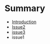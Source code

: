 # Summary

* [Introduction](README.md)
* [Issue2](issue2/Readme.md)
* [issue3](issue3/Readme.md)
* issue1

